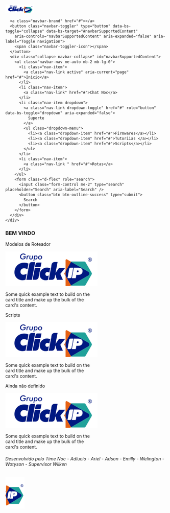 <!DOCTYPE html>
<html lang="pt-br">

<head>
  <meta charset="UTF-8" />
  <meta name="viewport" content="width=device-width, initial-scale=1.0" />
  <link rel="shortcut icon" href="/style/assets/" type="image/x-icon" />
  <link href="https://cdn.jsdelivr.net/npm/bootstrap@5.3.0/dist/css/bootstrap.min.css" rel="stylesheet"
    integrity="sha384-9ndCyUaIbzAi2FUVXJi0CjmCapSmO7SnpJef0486qhLnuZ2cdeRhO02iuK6FUUVM" crossorigin="anonymous" />
  <script src="https://cdn.jsdelivr.net/npm/bootstrap@5.3.0/dist/js/bootstrap.bundle.min.js"
    integrity="sha384-geWF76RCwLtnZ8qwWowPQNguL3RmwHVBC9FhGdlKrxdiJJigb/j/68SIy3Te4Bkz"
    crossorigin="anonymous"></script>
  <link rel="stylesheet" href="/styles.css" />
  <title>projeto NOC</title>
</head>

<body>
  <!-- Navegation -->
  <nav class="navbar navbar-expand-lg bg-body-secondary">
    <div class="container-fluid">
      <nav class="navbar bg-body-tertiary">
        <div class="container">
          <a class=" navbar-brand" href="#">
            <img src="/assets/logo.png" id="logo" alt="logo CLickip" width="90" height="25" />
          </a>
        </div>
      </nav>

      <a class="navbar-brand" href="#"></a>
      <button class="navbar-toggler" type="button" data-bs-toggle="collapse" data-bs-target="#navbarSupportedContent"
        aria-controls="navbarSupportedContent" aria-expanded="false" aria-label="Toggle navigation">
        <span class="navbar-toggler-icon"></span>
      </button>
      <div class="collapse navbar-collapse" id="navbarSupportedContent">
        <ul class="navbar-nav me-auto mb-2 mb-lg-0">
          <li class="nav-item">
            <a class="nav-link active" aria-current="page" href="#">Inicio</a>
          </li>
          <li class="nav-item">
            <a class="nav-link" href="#">Chat Noc</a>
          </li>
          <li class="nav-item dropdown">
            <a class="nav-link dropdown-toggle" href="#" role="button" data-bs-toggle="dropdown" aria-expanded="false">
              Suporte
            </a>
            <ul class="dropdown-menu">
              <li><a class="dropdown-item" href="#">Firmwares</a></li>
              <li><a class="dropdown-item" href="#">Tutoriias </a></li>
              <li><a class="dropdown-item" href="#">Scripts</a></li>
            </ul>
          </li>
          <li class="nav-item">
            <a class="nav-link " href="#">Rotas</a>
          </li>
        </ul>
        <form class="d-flex" role="search">
          <input class="form-control me-2" type="search" placeholder="Search" aria-label="Search" />
          <button class="btn btn-outline-success" type="submit">
            Search
          </button>
        </form>
      </div>
    </div>
  </nav>
  <!-- Navegation Fim -->
  <div class="container-fluid">
    <h3> BEM VINDO</h3>
    <div class="container text-center">
      <div class="row align-items-start">
        <div class="col">
          <p>Modelos de Roteador</p>
          <div class="card mx-auto" style="width: 18rem;">
            <img src="/assets/logo.png" class="card-img-top" alt="Pequena logo">
            <div class="card-body">
              <p class="card-text">Some quick example text to build on the card title and make up the bulk of the card's content.</p>
            </div>
          </div>
        </div>
        <div class="col">
          <p>Scripts</p>
          <div class="card mx-auto" style="width: 18rem;">
            <img src="/assets/logo.png" class="card-img-top" alt="...">
            <div class="card-body">
              <p class="card-text">Some quick example text to build on the card title and make up the bulk of the card's content.</p>
            </div>
          </div>
        </div>
        <div class="col">
          <p>Ainda não definido</p>
          <div class="card mx-auto" style="width: 18rem;">
            <img src="/assets/logo.png" class="card-img-top" alt="...">
            <div class="card-body">
              <p class="card-text">Some quick example text to build on the card title and make up the bulk of the card's content.</p>
            </div>
          </div>
        </div>
      </div>
    </div>
  </div>
  


  



<footer>
  <div> 
    <h6> Desenvolvido pelo Time Noc - Adlucio - Ariel - Adson - Emilly - Welington - Wotyson - Supervisor Wilken </h6>
      <img src="/assets/Favicon.png" alt="Favicon" id="icone-icon">
  </div>
</footer>
  
</body>

</html>
